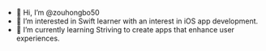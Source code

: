 - 👋 Hi, I’m @zouhongbo50
- 👀 I’m interested in Swift learner with an interest in iOS app development. 
- 🌱 I’m currently learning Striving to create apps that enhance user experiences.
